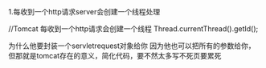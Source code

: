1.每收到一个http请求server会创建一个线程处理

//Tomcat 每收到一个http请求会创建一个线程
Thread.currentThread().getId();

为什么他要封装一个servletrequest对象给你
因为他也可以把所有的参数给你，但那就是tomcat存在的意义，简化代码，要不然太多写不死页要累死